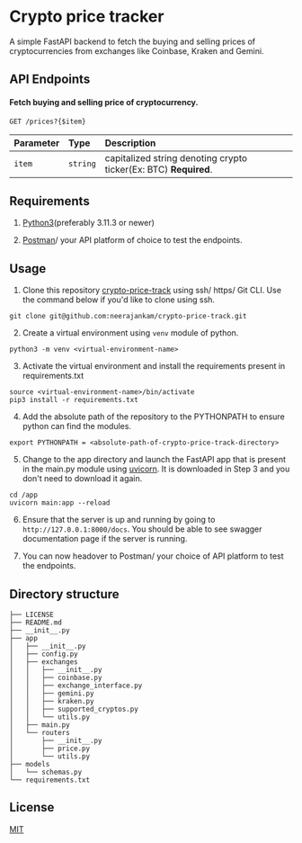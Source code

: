# Crypto price tracker
A simple FastAPI backend to fetch the buying and selling prices of cryptocurrencies from exchanges like Coinbase, Kraken and Gemini.

## API Endpoints

#### Fetch buying and selling price of cryptocurrency.

```http
GET /prices?{$item}
```

| Parameter | Type     | Description                |
| :-------- | :------- | :------------------------- |
| `item` | `string` | capitalized string denoting crypto ticker(Ex: BTC) **Required**.|


## Requirements

1) [Python3](https://www.python.org/downloads/)(preferably 3.11.3 or newer)

2) [Postman](https://www.postman.com/downloads/)/ your API platform of choice to test the endpoints.




## Usage

1) Clone this repository [crypto-price-track](https://github.com/neerajankam/crypto-price-track) using ssh/ https/ Git CLI. Use the command below if you'd like to clone using ssh.
```
git clone git@github.com:neerajankam/crypto-price-track.git
```
2) Create a virtual environment using `venv` module of python.
```
python3 -m venv <virtual-environment-name>
```
3) Activate the virtual environment and install the requirements present in requirements.txt
```
source <virtual-environment-name>/bin/activate
pip3 install -r requirements.txt
```
4) Add the absolute path of the repository to the PYTHONPATH to ensure python can find the modules.
```
export PYTHONPATH = <absolute-path-of-crypto-price-track-directory>
```
5) Change to the app directory and launch the FastAPI app that is present in the main.py module using [uvicorn](https://www.uvicorn.org/). It is downloaded in Step 3 and you don't need to download it again.
```
cd /app
uvicorn main:app --reload
```
6) Ensure that the server is up and running by going to `http://127.0.0.1:8000/docs`. You should be able to see swagger documentation page if the server is running.

7) You can now headover to Postman/ your choice of API platform to test the endpoints.
## Directory structure

```
├── LICENSE
├── README.md
├── __init__.py
├── app
│   ├── __init__.py
│   ├── config.py
│   ├── exchanges
│   │   ├── __init__.py
│   │   ├── coinbase.py
│   │   ├── exchange_interface.py
│   │   ├── gemini.py
│   │   ├── kraken.py
│   │   ├── supported_cryptos.py
│   │   └── utils.py
│   ├── main.py
│   └── routers
│       ├── __init__.py
│       ├── price.py
│       └── utils.py
├── models
│   └── schemas.py
└── requirements.txt
```
## License

[MIT](https://choosealicense.com/licenses/mit/)

